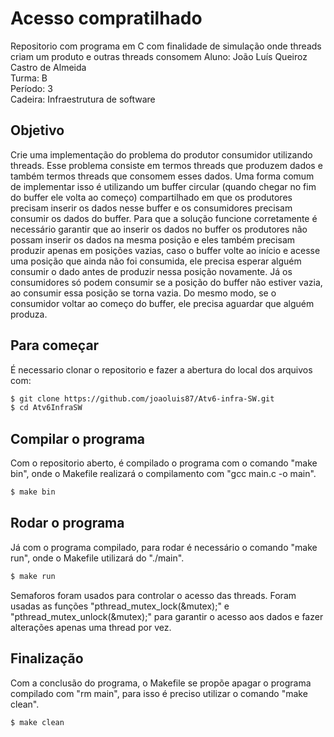 # Acesso compratilhado
Repositorio com programa em C com finalidade de simulação onde threads criam um produto e outras threads consomem
Aluno: João Luís Queiroz Castro de Almeida  
Turma: B  
Período: 3  
Cadeira: Infraestrutura de software  

## Objetivo
Crie uma implementação do problema do produtor consumidor utilizando threads. Esse
problema consiste em termos threads que produzem dados e também termos threads que
consomem esses dados. Uma forma comum de implementar isso é utilizando um buffer circular
(quando chegar no fim do buffer ele volta ao começo) compartilhado em que os produtores
precisam inserir os dados nesse buffer e os consumidores precisam consumir os dados do
buffer. Para que a solução funcione corretamente é necessário garantir que ao inserir os dados
no buffer os produtores não possam inserir os dados na mesma posição e eles também precisam
produzir apenas em posições vazias, caso o buffer volte ao início e acesse uma posição que
ainda não foi consumida, ele precisa esperar alguém consumir o dado antes de produzir nessa
posição novamente. Já os consumidores só podem consumir se a posição do buffer não estiver
vazia, ao consumir essa posição se torna vazia. Do mesmo modo, se o consumidor voltar ao
começo do buffer, ele precisa aguardar que alguém produza.

## Para começar   

É necessario clonar o repositorio e fazer a abertura do local dos arquivos com:   

```bash
$ git clone https://github.com/joaoluis87/Atv6-infra-SW.git
$ cd Atv6InfraSW
```

## Compilar o programa   

Com o repositorio aberto, é compilado o programa com o comando "make bin", onde o Makefile realizará o compilamento com "gcc main.c -o main".   

```bash
$ make bin
```

## Rodar o programa   

Já  com o programa compilado, para rodar é necessário o comando "make run", onde o Makefile utilizará do "./main".  

```bash
$ make run
```
Semaforos foram usados para controlar o acesso das threads.
Foram usadas as funções "pthread_mutex_lock(&mutex);" e "pthread_mutex_unlock(&mutex);" para garantir o acesso aos dados e fazer alterações apenas uma thread por vez.

## Finalização   

Com a conclusão do programa, o Makefile se propõe apagar o programa compilado com "rm main", para isso é preciso utilizar o comando "make clean".  

```bash
$ make clean
```